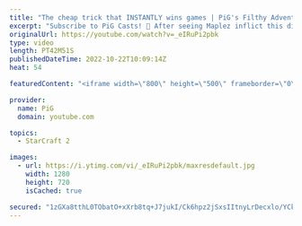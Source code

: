 ```yaml
---
title: "The cheap trick that INSTANTLY wins games | PiG's Filthy Adventures  - StarCraft 2"
excerpt: "Subscribe to PiG Casts! 🐷 After seeing Maplez inflict this dirty DT trick on someone else, I decided to do it as well :)  Book of Filth 2.0: https://docs.google.com/document/d/1GbpZ-qjoUQ42ZwVsmk3cYgLZ1WYNcLc9l6KUo-Zuudk/edit?usp=sharing -- 🐷 Main Channel: https://www.youtube.com/user/PiGstarcraft"
originalUrl: https://youtube.com/watch?v=_eIRuPi2pbk
type: video
length: PT42M51S
publishedDateTime: 2022-10-22T10:09:14Z
heat: 54

featuredContent: "<iframe width=\"800\" height=\"500\" frameborder=\"0\" src=\"https://www.youtube.com/embed/_eIRuPi2pbk\" allow=\"accelerometer; autoplay; encrypted-media; gyroscope; picture-in-picture\" allowfullscreen></iframe>"

provider:
  name: PiG
  domain: youtube.com

topics:
  - StarCraft 2

images:
  - url: https://i.ytimg.com/vi/_eIRuPi2pbk/maxresdefault.jpg
    width: 1280
    height: 720
    isCached: true

secured: "1zGXa8tthL0TObatO+xXrb8tq+J7jukI/Ck6hpz2jSxsIItnyLrDecxlo/YCkRXaS+C2cRMdtUGfUPNjTCSiyn3Pe8aOF257ghBuszJB35jgu4JrxVxCUOZhWcoflT+ZVz1GUu/MdrKN4YxVZeSfcV4FtBPTT9CcTsD9cyVR+Rcw7VqrbHKbDCWEyCSwWHadf9UhxYNUibgVd0Ujm7qgecolqt8X062tfIXQIp34kfVD01ZXLpDZ2nuE2qGFmcKYiRROpKA7uI2bx1KyHoaxHLd9AoHMtThEFpDXC5LmyYFSJ5oFynPubfT4oT8J1DKsN7p3vqsSm1ktwMzMtdPVZCXMBoZDH+VMcOhE9Ugd5Y9eANer1osxgXARYBvLOc9EoFHifmjl/oQOKd7xHNWmTNeHNu09ZZ/c+8hKTQ5XLoU=;PwLvb/HyC1TTZrznOoMUyw=="
---
```


